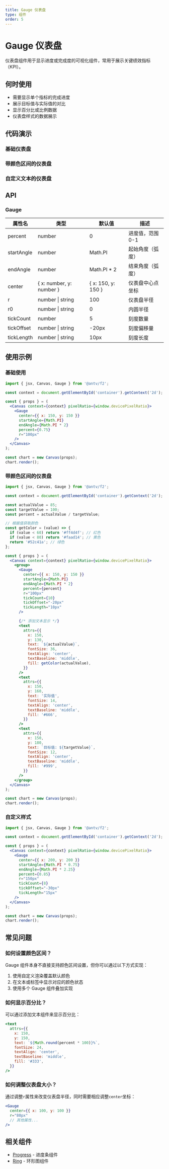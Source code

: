 ```yaml
---
title: Gauge 仪表盘
type: 组件
order: 5
---
```


# Gauge 仪表盘

仪表盘组件用于显示进度或完成度的可视化组件，常用于展示关键绩效指标（KPI）。

## 何时使用

- 需要显示单个指标的完成进度
- 展示目标值与实际值的对比
- 显示百分比或比例数据
- 仪表盘样式的数据展示

## 代码演示

### 基础仪表盘

<code src="../../../examples/other/area/demo/gauge.jsx"></code>

### 带颜色区间的仪表盘

<code src="../../../examples/other/area/demo/gauge-color.jsx"></code>

### 自定义文本的仪表盘

<code src="../../../examples/other/area/demo/gauge-text.jsx"></code>

## API

### Gauge

| 属性名     | 类型                     | 默认值             | 描述             |
| ---------- | ------------------------ | ------------------ | ---------------- |
| percent    | number                   | 0                  | 进度值，范围 0-1 |
| startAngle | number                   | Math.PI            | 起始角度（弧度） |
| endAngle   | number                   | Math.PI \* 2       | 结束角度（弧度） |
| center     | { x: number, y: number } | { x: 150, y: 150 } | 仪表盘中心点坐标 |
| r          | number \| string         | 100                | 仪表盘半径       |
| r0         | number \| string         | 0                  | 内圆半径         |
| tickCount  | number                   | 5                  | 刻度数量         |
| tickOffset | number \| string         | -20px              | 刻度偏移量       |
| tickLength | number \| string         | 10px               | 刻度长度         |

## 使用示例

### 基础使用

```jsx
import { jsx, Canvas, Gauge } from '@antv/f2';

const context = document.getElementById('container').getContext('2d');

const { props } = (
  <Canvas context={context} pixelRatio={window.devicePixelRatio}>
    <Gauge
      center={{ x: 150, y: 150 }}
      startAngle={Math.PI}
      endAngle={Math.PI * 2}
      percent={0.75}
      r="100px"
    />
  </Canvas>
);

const chart = new Canvas(props);
chart.render();
```

### 带颜色区间的仪表盘

```jsx
import { jsx, Canvas, Gauge } from '@antv/f2';

const context = document.getElementById('container').getContext('2d');

const actualValue = 85;
const targetValue = 100;
const percent = actualValue / targetValue;

// 根据值获取颜色
const getColor = (value) => {
  if (value < 60) return '#ff4d4f'; // 红色
  if (value < 80) return '#faad14'; // 黄色
  return '#52c41a'; // 绿色
};

const { props } = (
  <Canvas context={context} pixelRatio={window.devicePixelRatio}>
    <group>
      <Gauge
        center={{ x: 150, y: 150 }}
        startAngle={Math.PI}
        endAngle={Math.PI * 2}
        percent={percent}
        r="100px"
        tickCount={10}
        tickOffset="-20px"
        tickLength="10px"
      />

      {/* 添加文本显示 */}
      <text
        attrs={{
          x: 150,
          y: 130,
          text: `${actualValue}`,
          fontSize: 36,
          textAlign: 'center',
          textBaseline: 'middle',
          fill: getColor(actualValue),
        }}
      />
      <text
        attrs={{
          x: 150,
          y: 160,
          text: '实际值',
          fontSize: 14,
          textAlign: 'center',
          textBaseline: 'middle',
          fill: '#666',
        }}
      />
      <text
        attrs={{
          x: 150,
          y: 180,
          text: `目标值: ${targetValue}`,
          fontSize: 12,
          textAlign: 'center',
          textBaseline: 'middle',
          fill: '#999',
        }}
      />
    </group>
  </Canvas>
);

const chart = new Canvas(props);
chart.render();
```

### 自定义样式

```jsx
import { jsx, Canvas, Gauge } from '@antv/f2';

const context = document.getElementById('container').getContext('2d');

const { props } = (
  <Canvas context={context} pixelRatio={window.devicePixelRatio}>
    <Gauge
      center={{ x: 200, y: 200 }}
      startAngle={Math.PI * 0.75}
      endAngle={Math.PI * 2.25}
      percent={0.85}
      r="150px"
      tickCount={8}
      tickOffset="-30px"
      tickLength="15px"
    />
  </Canvas>
);

const chart = new Canvas(props);
chart.render();
```

## 常见问题

### 如何设置颜色区间？

Gauge 组件本身不直接支持颜色区间设置，但你可以通过以下方式实现：

1. 使用自定义渲染覆盖默认颜色
2. 在文本或标签中显示对应的颜色状态
3. 使用多个 Gauge 组件叠加实现

### 如何显示百分比？

可以通过添加文本组件来显示百分比：

```jsx
<text
  attrs={{
    x: 150,
    y: 150,
    text: `${Math.round(percent * 100)}%`,
    fontSize: 24,
    textAlign: 'center',
    textBaseline: 'middle',
    fill: '#333',
  }}
/>
```

### 如何调整仪表盘大小？

通过调整`r`属性来改变仪表盘半径，同时需要相应调整`center`坐标：

```jsx
<Gauge
  center={{ x: 100, y: 100 }}
  r="80px"
  // 其他属性...
/>
```

## 相关组件

- [Progress](/api/chart/progress) - 进度条组件
- [Ring](/api/chart/ring) - 环形图组件
